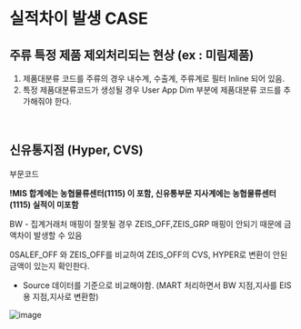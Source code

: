 # 실적차이 발생 CASE

## 주류 특정 제품 제외처리되는 현상 (ex : 미림제품)  
1. 제품대분류 코드를 주류의 경우 내수계, 수출계, 주류계로 필터 Inline 되어 있음.
2. 특정 제품대분류코드가 생성될 경우 User App Dim 부분에 제품대분류 코드를 추가해줘야 한다.


</br>




## 신유통지점 (Hyper, CVS)
부문코드

**!MIS 합계에는 농협물류센터(1115) 이 포함, 신유통부문 지사계에는 농협물류센터(1115) 실적이 미포함**

BW - 집계거래처 매핑이 잘못될 경우 ZEIS_OFF,ZEIS_GRP 매핑이 안되기 때문에 금액차이 발생할 수 있음 

0SALEF_OFF 와 ZEIS_OFF를 비교하여 ZEIS_OFF의 CVS, HYPER로 변환이 안된 금액이 있는지 확인한다. 

  - Source 데이터를 기준으로 비교해야함. (MART 처리하면서 BW 지점,지사를 EIS용 지점,지사로 변환함)
  
![image](https://user-images.githubusercontent.com/57741822/135037883-40dc01f7-6093-4220-9bea-bbee2d226de2.png)
